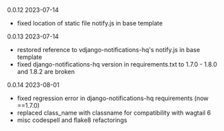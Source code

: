 0.0.12  2023-07-14
- fixed location of static file notify.js in base template

0.0.13  2023-07-14
- restored reference to vdjango-notifications-hq's notify.js in base template
- fixed django-notifications-hq version in requirements.txt to 1.7.0 - 1.8.0 and 1.8.2 are broken

0.0.14 2023-08-01
- fixed regression error in django-notifications-hq requirements (now ==1.7.0)
- replaced class_name with classname for compatibility with wagtail 6
- misc codespell and flake8 refactorings
